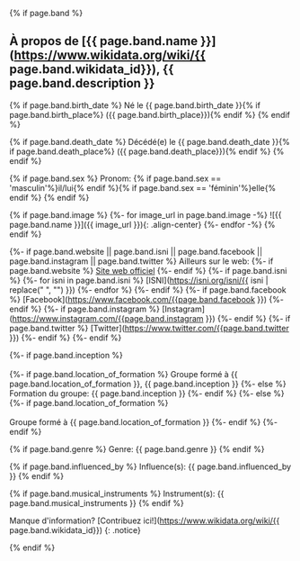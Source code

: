 {% if page.band %}

## À propos de [{{ page.band.name }}](https://www.wikidata.org/wiki/{{ page.band.wikidata_id}}), {{ page.band.description }}

{% if page.band.birth_date %}
  Né le {{ page.band.birth_date }}{% if page.band.birth_place%} ({{ page.band.birth_place}}){% endif %}
{% endif %}

{% if page.band.death_date %}
  Décédé(e) le {{ page.band.death_date }}{% if page.band.death_place%} ({{ page.band.death_place}}){% endif %}
{% endif %}

{% if page.band.sex %}
  Pronom: {% if page.band.sex == 'masculin'%}il/lui{% endif %}{% if page.band.sex == 'féminin'%}elle{% endif %}
{% endif %}

{% if page.band.image %}
  {%- for image_url in page.band.image -%}
    ![{{ page.band.name }}]({{ image_url }}){: .align-center}
  {%- endfor -%}
{% endif %}

{%- if page.band.website || page.band.isni || page.band.facebook || page.band.instagram || page.band.twitter %}
  Ailleurs sur le web:
  {%- if page.band.website %}
    [Site web officiel]({{page.band.website}})
  {%- endif %}
  {%- if page.band.isni %}
    {%- for isni in page.band.isni %}
      [ISNI](https://isni.org/isni/{{ isni | replace(" ", "") }})
    {%- endfor %}
  {%- endif %}
  {%- if page.band.facebook %}
    [Facebook](https://www.facebook.com/{{page.band.facebook }})
  {%- endif %}
  {%- if page.band.instagram %}
    [Instagram](https://www.instagram.com/{{page.band.instagram }})
  {%- endif %}
  {%- if page.band.twitter %}
    [Twitter](https://www.twitter.com/{{page.band.twitter }})
  {%- endif %}
{%- endif %}

{%- if page.band.inception %}
  <br/><br/>
  {%- if page.band.location_of_formation %}
    Groupe formé à {{ page.band.location_of_formation }}, {{ page.band.inception }}
  {%- else %}
    Formation du groupe: {{ page.band.inception }}
  {%- endif %}
{%- else %}
  {%- if page.band.location_of_formation %}
    <br/><br/>
    Groupe formé à {{ page.band.location_of_formation }}
  {%- endif %}
{%- endif %}

{% if page.band.genre %}
  Genre: {{ page.band.genre }}
{% endif %}

{% if page.band.influenced_by %}
  Influence(s): {{ page.band.influenced_by }}
{% endif %}

{% if page.band.musical_instruments %}
  Instrument(s): {{ page.band.musical_instruments }}
{% endif %}


Manque d'information? [Contribuez ici!](https://www.wikidata.org/wiki/{{ page.band.wikidata_id}})
{: .notice}

{% endif %}

